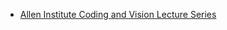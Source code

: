  - [Allen Institute Coding and Vision Lecture Series](https://www.youtube.com/playlist?list=PLCEC78997E3E2DAB4)
